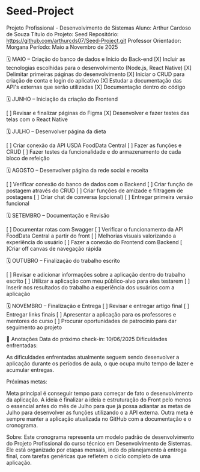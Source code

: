 # Seed-Project

Projeto Profissional - Desenvolvimento de Sistemas
Aluno: Arthur Cardoso de Souza
Título do Projeto: Seed
Repositório: https://github.com/arthurcds07/Seed-Project.git
Professor Orientador: Morgana
Período: Maio a Novembro de 2025

🗓️ MAIO – Criação do banco de dados e Início do Back-end
[X] Incluir as tecnologias escolhidas para o desenvolvimento (Node.js, React Native)
[X] Delimitar primeiras páginas do desenvolvimento
[X] Iniciar o CRUD para criação de conta e login do aplicativo
[X] Estudar a documentação das API's externas que serão utilizadas
[X] Documentação dentro do código


🗓️ JUNHO – Iniciação da criação do Frontend

[ ] Revisar e finalizar páginas do Figma 
[X] Desenvolver e fazer testes das telas com o React Native


🗓️ JULHO – Desenvolver página da dieta

[ ] Criar conexão da API USDA FoodData Central
[ ] Fazer as funções e CRUD 
[ ] Fazer testes da funcionalidade e do armazenamento de cada bloco de refeição


🗓️ AGOSTO – Desenvolver página da rede social e receita

[ ] Verificar conexão do banco de dados com o Backend
[ ] Criar função de postagem através do CRUD
[ ] Criar funções de amizade e filtragem de postagens
[ ] Criar chat de conversa (opcional)
[ ] Entregar primeira versão funcional

🗓️ SETEMBRO – Documentação e Revisão

[ ] Documentar rotas com Swagger 
[ ] Verificar o funcionamento da API FoodData Central a partir do front
[ ] Melhorias visuais valorizando a experiência do usuário
[ ] Fazer a conexão do Frontend com Backend
[ ]Criar off canvas de navegação rápida 

🗓️ OUTUBRO – Finalização do trabalho escrito 

[ ] Revisar e adicionar informações sobre a aplicação dentro do trabalho escrito
[ ] Utilizar a aplicação com meu público-alvo para eles testarem
[ ] Inserir nos resultados do trabalho a experiência dos usuários com a aplicação

🗓️ NOVEMBRO – Finalização e Entrega
[ ] Revisar e entregar artigo final
[ ] Entregar links finais 
[ ] Apresentar a aplicação para os professores e mentores do curso
[ ] Procurar oportunidades de patrocinio para dar seguimento ao projeto


📌 Anotações
Data do próximo check-in: 10/06/2025
Dificuldades enfrentadas:

 As dificuldades enfrentadas atualmente seguem sendo desenvolver a aplicação durante os períodos de aula, o que ocupa muito tempo de lazer e acumular entregas.

Próximas metas:
 
 Meta principal é conseguir tempo para começar de fato o desenvolvimento da aplicação. A ideia é finalizar a ideia e estruturação do Front pelo menos o essencial antes do mês de Julho para que já possa adiantar as metas de Julho para desenvolver as funções utilizando o a API externa. Outra meta é sempre manter a aplicação atualizada no GitHub com a documentação e o cronograma.

Sobre: Este cronograma representa um modelo padrão de desenvolvimento do Projeto Profissional do curso técnico em Desenvolvimento de Sistemas. Ele está organizado por etapas mensais, indo do planejamento à entrega final, com tarefas genéricas que refletem o ciclo completo de uma aplicação.


